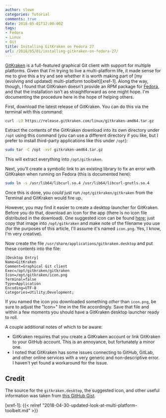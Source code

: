 ```yaml
---
author: slowe
categories: Tutorial
comments: true
date: 2018-05-01T12:00:00Z
tags:
- Fedora
- Linux
- Git
title: Installing GitKraken on Fedora 27
url: /2018/05/01/installing-gitkraken-on-fedora-27/
---
```


[GitKraken][link-4] is a full-featured graphical Git client with support for multiple platforms. Given that I'm trying to live a multi-platform life, it made sense for me to give this a try and see whether it is worth making part of [my (evolving and updated) multi-platform toolbelt][xref-1]. Along the way, though, I found that GitKraken doesn't provide an RPM package for [Fedora][link-3], and that the installation isn't as straightforward as one might hope. I'm documenting the procedure here in the hope of helping others.<!--more-->

First, download the latest release of GitKraken. You can do this via the terminal with this command:

```sh
curl -LO https://release.gitkraken.com/linux/gitkraken-amd64.tar.gz
```

Extract the contents of the GitKraken download into its own directory under `/opt` using this command (you can use a different directory if you like, but I prefer to install third-party applications like this under `/opt`):

```sh
sudo tar -C /opt -xvf gitkraken-amd64.tar.gz
```

This will extract everything into `/opt/gitkraken`.

Next, you'll create a symbolic link to an existing library to fix an error with GitKraken when running on Fedora (this is documented here):

```sh
sudo ln -s /usr/lib64/libcurl.so.4 /usr/lib64/libcurl-gnutls.so.4
```

Once this is done, you _could_ just run `/opt/gitkraken/gitkraken` from the Terminal and GitKraken would fire up.

However, you may find it easier to create a desktop launcher for GitKraken. Before you do that, download an icon for the app (there is no icon file distributed in the download). One suggested icon can be found [here][link-2]; just copy that image into `/opt/gitkraken` and make note of the filename you use (for the purposes of this article, I'll assume it's named `icon.png`. Yes, I know, I'm very creative).

Now create the file `/usr/share/applications/gitkraken.desktop` and put these contents into the file:

```text
[Desktop Entry]
Name=GitKraken
Comment=Graphical Git client
Exec=/opt/gitkraken/gitkraken
Icon=/opt/gitkraken/icon.png
Terminal=false
Type=Application
Encoding=UTF-8
Categories=Utility;Development;
```

If you named the icon you downloaded something _other_ than `icon.png`, be sure to adjust the "Icon=" line in the file accordingly. Save that file and within a few moments you should have a GitKraken desktop launcher ready to roll.

A couple additional notes of which to be aware:

* GitKraken requires that you create a GitKraken account or link GitKraken to your GitHub account. This is an annoyance, but fortunately a minor one.
* I noted that GitKraken has some issues connecting to GitHub, GitLab, and other online services with a very generic and non-descriptive error. I haven't yet found a workaround for the issue.

## Credit

The source for the `gitkraken.desktop`, the suggested icon, and other useful information was taken from [this GitHub Gist][link-1].

[link-1]: https://gist.github.com/aelkz/17528d2f6a5db73185c7dfbd28e49d18
[link-2]: http://img.informer.com/icons_mac/png/128/422/422255.png
[link-3]: https://getfedora.org/
[link-4]: https://www.gitkraken.com/
[xref-1]: {{< relref "2018-04-30-updated-look-at-multi-platform-toolbelt.md" >}}
